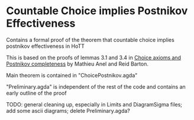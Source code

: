 # Countable Choice implies Postnikov Effectiveness
Contains a formal proof of the theorem that countable choice implies postnikov effectiveness in HoTT

This is based on the proofs of lemmas 3.1 and 3.4 in [Choice axioms and Postnikov completeness](https://arxiv.org/abs/2403.19772) by Mathieu Anel and Reid Barton.


Main theorem is contained in "ChoicePostnikov.agda"

"Preliminary.agda" is independent of the rest of the code and contains an early outline of the proof

TODO: general cleaning up, especially in Limits and DiagramSigma files; add some ascii diagrams; delete Preliminary.agda?
